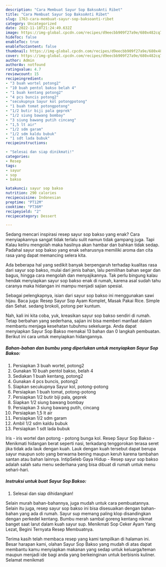 ```yaml
---
description: "Cara Membuat Sayur Sop BaksoAnti Ribet"
title: "Cara Membuat Sayur Sop BaksoAnti Ribet"
slug: 1763-cara-membuat-sayur-sop-baksoanti-ribet
category: Uncategorized
date: 2022-11-18T21:24:49.632Z
image: https://img-global.cpcdn.com/recipes/d9eecbb909f27a9e/680x482cq70/sayur-sop-bakso-foto-resep-utama.jpg
hideToc: false
enableToc: true
enableTocContent: false
thumbnail: https://img-global.cpcdn.com/recipes/d9eecbb909f27a9e/680x482cq70/sayur-sop-bakso-foto-resep-utama.jpg
cover: https://img-global.cpcdn.com/recipes/d9eecbb909f27a9e/680x482cq70/sayur-sop-bakso-foto-resep-utama.jpg
author: Admin
authorAv: notfound
ratingvalue: 4.7
reviewcount: 15
recipeingredient:
- "3 buah wortel potong2"
- "10 buah pentol bakso belah 4"
- "1 buah kentang potong2"
- "4 pcs buncis potong2"
- "secukupnya Sayur kol potongpotong"
- "1 buah tomat potongpotong"
- "1/2 butir biji pala geprek"
- "1/2 siung bawang bombay"
- "3 siung bawang putih cincang"
- "1,5 lt air"
- "1/2 sdm garam"
- "1/2 sdm kaldu bubuk"
- "1 sdt lada bubuk"
recipeinstructions:

- "Selesai dan siap dinikmati!"
categories:
- Resep
tags:
- sayur
- sop
- bakso

katakunci: sayur sop bakso 
nutrition: 290 calories
recipecuisine: Indonesian
preptime: "PT12M"
cooktime: "PT36M"
recipeyield: "2"
recipecategory: Dessert

---
```



Sedang mencari inspirasi resep sayur sop bakso yang enak? Cara menyiapkannya sangat tidak terlalu sulit namun tidak gampang juga. Tapi Kalau keliru mengolah maka hasilnya akan hambar dan bahkan tidak sedap. Padahal sayur sop bakso yang enak seharusnya memiliki aroma dan cita rasa yang dapat memancing selera kita.


Ada beberapa hal yang sedikit banyak berpengaruh terhadap kualitas rasa dari sayur sop bakso, mulai dari jenis bahan, lalu pemilihan bahan segar dan bagus, hingga cara mengolah dan menyajikannya. Tak perlu bingung kalau hendak menyiapkan sayur sop bakso enak di rumah, karena asal sudah tahu caranya maka hidangan ini mampu menjadi sajian spesial.

Sebagai pelengkapnya, isian dari sayur sop bakso ini menggunakan sawi hijau. Baca juga: Resep Sayur Sop Ayam Komplet, Masak Pakai Rice. Simple dan Sehat. sedang brokoli, potong per kuntum.


Nah, kali ini kita coba, yuk, kreasikan sayur sop bakso sendiri di rumah. Tetap berbahan yang sederhana, sajian ini bisa memberi manfaat dalam membantu menjaga kesehatan tubuhmu sekeluarga. Anda dapat menyiapkan Sayur Sop Bakso memakai 13 bahan dan 0 langkah pembuatan. Berikut ini cara untuk menyiapkan hidangannya.

<!--inarticleads1-->

##### Bahan-bahan dan bumbu yang diperlukan untuk menyiapkan Sayur Sop Bakso:

1. Persiapkan 3 buah wortel, potong2
1. Gunakan 10 buah pentol bakso, belah 4
1. Sediakan 1 buah kentang, potong2
1. Gunakan 4 pcs buncis, potong2
1. Siapkan secukupnya Sayur kol, potong-potong
1. Persiapkan 1 buah tomat, potong-potong
1. Persiapkan 1/2 butir biji pala, geprek
1. Siapkan 1/2 siung bawang bombay
1. Persiapkan 3 siung bawang putih, cincang
1. Persiapkan 1,5 lt air
1. Persiapkan 1/2 sdm garam
1. Ambil 1/2 sdm kaldu bubuk
1. Persiapkan 1 sdt lada bubuk


Iris - iris wortel dan potong - potong bunga kol. Resep Sayur Sop Bakso - Menikmati hidangan berat seperti nasi, terkadang tenggorokan terasa seret jika tidak ada lauk dengan kuah. Lauk dengan kuah tersebut dapat berupa sayur maupun soto yang berwarna bening maupun keruh karena tambahan santan atau bahan lainnya. IntipSeleb Gaya Hidup - Resep sayur sop bakso adalah salah satu menu sederhana yang bisa dibuat di rumah untuk menu sehari-hari. 

<!--inarticleads2-->

##### Instruksi untuk buat Sayur Sop Bakso:


1. Selesai dan siap dihidangkan!

Selain murah bahan-bahannya, juga mudah untuk cara pembuatannya. Selain itu juga, resep sayur sop bakso ini bisa disesuaikan dengan bahan-bahan yang ada di rumah. Sayur sup memang paling klop disandingkan dengan perkedel kentang. Bumbu merah sambal goreng kentang nikmat banget saat larut dalam kuah sayur sup. Menikmati Sop Ceker Ayam Yang Lezat, Begini Ternyata Resep Membuatnya. 

Terima kasih telah membaca resep yang kami tampilkan di halaman ini. Besar harapan kami, olahan Sayur Sop Bakso yang mudah di atas dapat membantu kamu menyiapkan makanan yang sedap untuk keluarga/teman maupun menjadi ide bagi anda yang berkeinginan untuk berbisnis kuliner. Selamat menikmati
